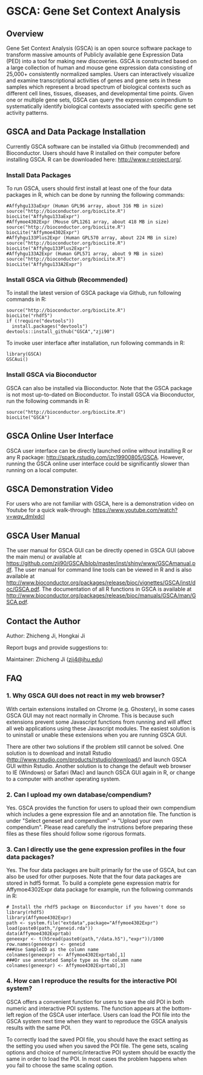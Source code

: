 GSCA: Gene Set Context Analysis
====

## Overview
Gene Set Context Analysis (GSCA) is an open source software package to transform massive amounts of Publicly available gene Expression Data (PED) into a tool for making new discoveries.  GSCA is constructed based on a large collection of human and mouse gene expression data consisting of 25,000+ consistently normalized samples. Users can interactively visualize and examine transcriptional activities of genes and gene sets in these samples
which represent a broad spectrum of biological contexts such as different cell lines, tissues, diseases, and developmental time points. Given one or multiple gene sets, GSCA can query the expression compendium to systematically identify biological contexts associated with specific gene set activity patterns. 

## GSCA and Data Package Installation

Currently GSCA software can be installed via Github (recommended) and Bioconductor. 
Users should have R installed on their computer before installing GSCA. R can be downloaded here: http://www.r-project.org/.

### Install Data Packages
To run GSCA, users should first install at least one of the four data packages in R, which can be done by running the following commands:
```{r }
#Affyhgu133aExpr (Human GPL96 array, about 316 MB in size) 
source("http://bioconductor.org/biocLite.R")
biocLite("Affyhgu133aExpr")
#Affymoe4302Expr (Mouse GPL1261 array, about 418 MB in size)
source("http://bioconductor.org/biocLite.R")
biocLite("Affymoe4302Expr")
#Affyhgu133Plus2Expr (Human GPL570 array, about 224 MB in size)
source("http://bioconductor.org/biocLite.R")
biocLite("Affyhgu133Plus2Expr")
#Affyhgu133A2Expr (Human GPL571 array, about 9 MB in size)
source("http://bioconductor.org/biocLite.R")
biocLite("Affyhgu133A2Expr")
```

### Install GSCA via Github (Recommended)
To install the latest version of GSCA package via Github, run following commands in R:
```{r }
source("http://bioconductor.org/biocLite.R")
biocLite("rhdf5")
if (!require("devtools"))
  install.packages("devtools")
devtools::install_github("GSCA","zji90")
```
To invoke user interface after installation, run following commands in R:
```{r }
library(GSCA)
GSCAui()
```

### Install GSCA via Bioconductor
GSCA can also be installed via Bioconductor. Note that the GSCA package is not most up-to-dated on Bioconductor. To install GSCA via Bioconductor, run the following commands in R:
```{r }
source("http://bioconductor.org/biocLite.R")
biocLite("GSCA")
```

## GSCA Online User Interface
GSCA user interface can be directly launched online without installing R or any R package: http://spark.rstudio.com/jzc19900805/GSCA. However, running the GSCA online user interface could be significantly slower than running on a local computer.

## GSCA Demonstration Video
For users who are not familiar with GSCA, here is a demonstration video on Youtube for a quick walk-through: https://www.youtube.com/watch?v=wqv_dmlxdcI

## GSCA User Manual
The user manual for GSCA GUI can be directly opened in GSCA GUI (above the main menu) or available at https://github.com/zji90/GSCA/blob/master/inst/shiny/www/GSCAmanual.pdf. The user manual for command line tools can be viewed in R and is also available at http://www.bioconductor.org/packages/release/bioc/vignettes/GSCA/inst/doc/GSCA.pdf. The documentation of all R functions in GSCA is available at http://www.bioconductor.org/packages/release/bioc/manuals/GSCA/man/GSCA.pdf.

## Contact the Author
Author: Zhicheng Ji, Hongkai Ji

Report bugs and provide suggestions to:

Maintainer: Zhicheng Ji (zji4@jhu.edu)

## FAQ
### 1. Why GSCA GUI does not react in my web browser?
With certain extensions installed on Chrome (e.g. Ghostery), in some cases GSCA GUI may not react normally in Chrome. This is because such extensions prevent some Javascript functions from running and will affect all web applications using these Javascript modules. The easiest solution is to uninstall or unable these extensions when you are running GSCA GUI.

There are other two solutions if the problem still cannot be solved. One solution is to download and install Rstudio (http://www.rstudio.com/products/rstudio/download/) and launch GSCA GUI within Rstudio. Another solution is to change the default web browser to IE (Windows) or Safari (Mac) and launch GSCA GUI again in R, or change to a computer with another operating system. 

### 2. Can I upload my own database/compendium?
Yes. GSCA provides the function for users to upload their own compendium which includes a gene expression file and an annotation file. The function is under "Select geneset and compendium" -> "Upload your own compendium". Please read carefully the instrutions before preparing these files as these files should follow some rigorous formats.

### 3. Can I directly use the gene expression profiles in the four data packages?
Yes. The four data packages are built primarily for the use of GSCA, but can also be used for other purposes. Note that the four data packages are stored in hdf5 format.
To build a complete gene expression matrix for Affymoe4302Expr data package for example, run the following commands in R:
```{r }
# Install the rhdf5 package on Bioconductor if you haven't done so
library(rhdf5)
library(Affymoe4302Expr)
path <- system.file("extdata",package="Affymoe4302Expr")
load(paste0(path,"/geneid.rda"))
data(Affymoe4302Exprtab)
geneexpr <- t(h5read(paste0(path,"/data.h5"),"expr"))/1000
row.names(geneexpr) <- geneid
###Use SampleID as the column name
colnames(geneexpr) <- Affymoe4302Exprtab[,1]
###Or use annotated Sample type as the column name
colnames(geneexpr) <- Affymoe4302Exprtab[,3]
```

### 4. How can I reproduce the results for the interactive POI system?
GSCA offers a convenient function for users to save the old POI in both numeric and interactive POI systems. The function appears at the bottom-left region of the GSCA user interface. Users can load the POI file into the GSCA system next time when they want to reproduce the GSCA analysis results with the same POI.

To correctly load the saved POI file, you should have the exact setting as the setting you used when you saved the POI file. The gene sets, scaling options and choice of numeric/interactive POI system should be exactly the same in order to load the POI. In most cases the problem happens when you fail to choose the same scaling option.





